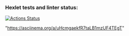 ### Hexlet tests and linter status:
[![Actions Status](https://github.com/Ivanyas/backend-project-46/actions/workflows/hexlet-check.yml/badge.svg)](https://github.com/Ivanyas/backend-project-46/actions)

"https://asciinema.org/a/uHcmgaekfR7taLB1mzUF4TEgT"